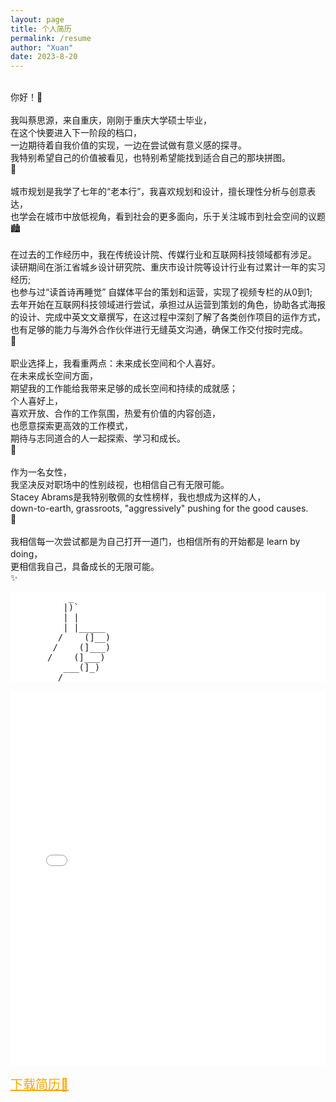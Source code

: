 ```yaml
---
layout: page
title: 个人简历
permalink: /resume
author: "Xuan"
date: 2023-8-20
---
```

<style>
  pre {
    background-color: white; /* 将背景色设置为白色 */
  }
</style>
<br>
你好！👋<br><br>
我叫蔡思源，来自重庆，刚刚于重庆大学硕士毕业，<br>
在这个快要进入下一阶段的档口，<br>
一边期待着自我价值的实现，一边在尝试做有意义感的探寻。<br>
我特别希望自己的价值被看见，也特别希望能找到适合自己的那块拼图。<br>
🧩<br><br>
城市规划是我学了七年的“老本行”，我喜欢规划和设计，擅长理性分析与创意表达，<br>
也学会在城市中放低视角，看到社会的更多面向，乐于关注城市到社会空间的议题<br>
🏙️<br><br>
在过去的工作经历中，我在传统设计院、传媒行业和互联网科技领域都有涉足。<br>
读研期间在浙江省城乡设计研究院、重庆市设计院等设计行业有过累计一年的实习经历;<br>
也参与过“读首诗再睡觉” 自媒体平台的策划和运营，实现了视频专栏的从0到1;<br>
去年开始在互联网科技领域进行尝试，承担过从运营到策划的角色，协助各式海报的设计、完成中英文文章撰写，在这过程中深刻了解了各类创作项目的运作方式，也有足够的能力与海外合作伙伴进行无缝英文沟通，确保工作交付按时完成。<br>
🙌<br><br>
职业选择上，我看重两点：未来成长空间和个人喜好。<br>
在未来成长空间方面，<br>
期望我的工作能给我带来足够的成长空间和持续的成就感；<br>
个人喜好上，<br>
喜欢开放、合作的工作氛围，热爱有价值的内容创造，<br>
也愿意探索更高效的工作模式，<br>
期待与志同道合的人一起探索、学习和成长。<br>
🤝<br><br>
作为一名女性，<br>
我坚决反对职场中的性别歧视，也相信自己有无限可能。<br>
Stacey Abrams是我特别敬佩的女性榜样，我也想成为这样的人，<br>
down-to-earth, grassroots, "aggressively" pushing for the good causes.<br>
🦸<br><br>
我相信每一次尝试都是为自己打开一道门，也相信所有的开始都是 learn by doing，<br>
更相信我自己，具备成长的无限可能。<br>
✨<br>
<pre>
           _
          |)`
          | |
          | |_____
         /    (]__)
        /    (]___)
       /    (]___)
          ___(]_)
         /
</pre> 
<iframe src="/assets/resume.pdf" width="100%" height="600px" style="border: none;"></iframe>

<a href="/assets/resume.pdf" download style="font-size: 20px; color: orange;">下载简历🤲</a>
